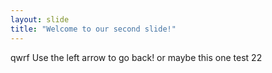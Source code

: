 ```yaml
---
layout: slide
title: "Welcome to our second slide!"
---
```

qwrf
Use the left arrow to go back! or maybe this one
test 22

